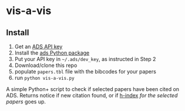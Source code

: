 vis-a-vis
=========

## Install

1. Get an [ADS API key](https://github.com/adsabs/adsabs-dev-api#access)
2. Install the [ads Python package](https://ads.readthedocs.io/en/latest/#getting-started)
3. Put your API key in `~/.ads/dev_key`, as instructed in Step 2
4. Download/clone this repo
5. populate `papers.tbl` file with the bibcodes for your papers
6. run `python vis-a-vis.py`

A simple Python+ script to check if selected papers have been cited on ADS. Returns notice if new citation found, or if [h-index](http://en.wikipedia.org/wiki/H-index) *for the selected papers* goes up.

